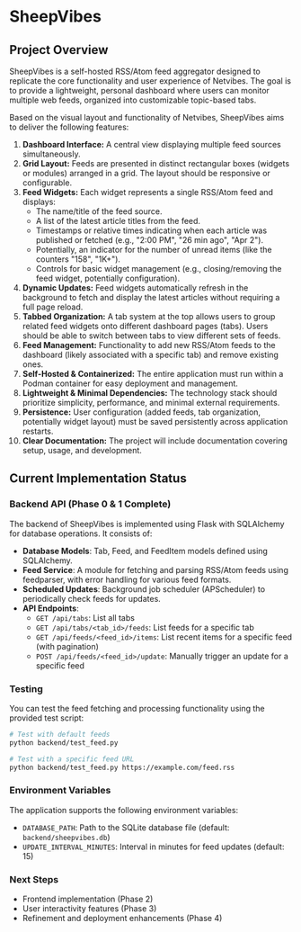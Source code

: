 # SheepVibes

## Project Overview

SheepVibes is a self-hosted RSS/Atom feed aggregator designed to replicate the core functionality and user experience of Netvibes. The goal is to provide a lightweight, personal dashboard where users can monitor multiple web feeds, organized into customizable topic-based tabs.

Based on the visual layout and functionality of Netvibes, SheepVibes aims to deliver the following features:

1.  **Dashboard Interface:** A central view displaying multiple feed sources simultaneously.
2.  **Grid Layout:** Feeds are presented in distinct rectangular boxes (widgets or modules) arranged in a grid. The layout should be responsive or configurable.
3.  **Feed Widgets:** Each widget represents a single RSS/Atom feed and displays:
    *   The name/title of the feed source.
    *   A list of the latest article titles from the feed.
    *   Timestamps or relative times indicating when each article was published or fetched (e.g., "2:00 PM", "26 min ago", "Apr 2").
    *   Potentially, an indicator for the number of unread items (like the counters "158", "1K+").
    *   Controls for basic widget management (e.g., closing/removing the feed widget, potentially configuration).
4.  **Dynamic Updates:** Feed widgets automatically refresh in the background to fetch and display the latest articles without requiring a full page reload.
5.  **Tabbed Organization:** A tab system at the top allows users to group related feed widgets onto different dashboard pages (tabs). Users should be able to switch between tabs to view different sets of feeds.
6.  **Feed Management:** Functionality to add new RSS/Atom feeds to the dashboard (likely associated with a specific tab) and remove existing ones.
7.  **Self-Hosted & Containerized:** The entire application must run within a Podman container for easy deployment and management.
8.  **Lightweight & Minimal Dependencies:** The technology stack should prioritize simplicity, performance, and minimal external requirements.
9.  **Persistence:** User configuration (added feeds, tab organization, potentially widget layout) must be saved persistently across application restarts.
10. **Clear Documentation:** The project will include documentation covering setup, usage, and development.

## Current Implementation Status

### Backend API (Phase 0 & 1 Complete)

The backend of SheepVibes is implemented using Flask with SQLAlchemy for database operations. It consists of:

- **Database Models**: Tab, Feed, and FeedItem models defined using SQLAlchemy.
- **Feed Service**: A module for fetching and parsing RSS/Atom feeds using feedparser, with error handling for various feed formats.
- **Scheduled Updates**: Background job scheduler (APScheduler) to periodically check feeds for updates.
- **API Endpoints**:
  - `GET /api/tabs`: List all tabs
  - `GET /api/tabs/<tab_id>/feeds`: List feeds for a specific tab
  - `GET /api/feeds/<feed_id>/items`: List recent items for a specific feed (with pagination)
  - `POST /api/feeds/<feed_id>/update`: Manually trigger an update for a specific feed

### Testing

You can test the feed fetching and processing functionality using the provided test script:

```bash
# Test with default feeds
python backend/test_feed.py

# Test with a specific feed URL
python backend/test_feed.py https://example.com/feed.rss
```

### Environment Variables

The application supports the following environment variables:

- `DATABASE_PATH`: Path to the SQLite database file (default: `backend/sheepvibes.db`)
- `UPDATE_INTERVAL_MINUTES`: Interval in minutes for feed updates (default: 15)

### Next Steps

- Frontend implementation (Phase 2)
- User interactivity features (Phase 3)
- Refinement and deployment enhancements (Phase 4)
